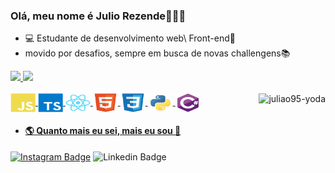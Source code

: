 ### Olá, meu nome é Julio Rezende👦🏾👋
- 💻 Estudante de desenvolvimento web\ Front-end🚀
- movido por desafios, sempre em busca de novas challengens📚
<div>
  <a href="https://github.com/juliao95">
  <img height="180em" src="https://github-readme-stats.vercel.app/api?username=juliao95&show_icons=true&theme=dracula&include_all_commits=true&count_private=true"/>
  <img height="180em" src="https://github-readme-stats.vercel.app/api/top-langs/?username=juliao95&layout=compact&langs_count=7&theme=dracula"/>
</div>
<div style="display: inline_block"><br>
  <img align="center" alt="juliao95-Js" height="30" width="40" src="https://raw.githubusercontent.com/devicons/devicon/master/icons/javascript/javascript-plain.svg">
  <img align="center" alt="juliao95-Ts" height="30" width="40" src="https://raw.githubusercontent.com/devicons/devicon/master/icons/typescript/typescript-plain.svg">
  <img align="center" alt="juliao95-React" height="30" width="40" src="https://raw.githubusercontent.com/devicons/devicon/master/icons/react/react-original.svg">
  <img align="center" alt="juliao95-HTML" height="30" width="40" src="https://raw.githubusercontent.com/devicons/devicon/master/icons/html5/html5-original.svg">
  <img align="center" alt="juliao95-CSS" height="30" width="40" src="https://raw.githubusercontent.com/devicons/devicon/master/icons/css3/css3-original.svg">
  <img align="center" alt="juliao95-Python" height="30" width="40" src="https://raw.githubusercontent.com/devicons/devicon/master/icons/python/python-original.svg">
  <img align="center" alt="juliao95-Csharp" height="30" width="40" src="https://raw.githubusercontent.com/devicons/devicon/master/icons/csharp/csharp-original.svg">
  <img align="right" alt="juliao95-yoda" src="https://cdn.discordapp.com/attachments/795358919417397249/825430589581688872/hi.gif">
</div>
  
  - #### 🌎 Quanto mais eu sei, mais eu sou 🧠

  
 [![Instagram Badge](https://img.shields.io/badge/-Instagram-red?style=flat-square&logo=Instagram&logoColor=white&link=https://www.instagram.com/rzd.julio1/)](https://www.instagram.com/rzd.julio1/)  ![Linkedin Badge](https://img.shields.io/badge/-LinkedIn-blue?style=flat-square&logo=Linkedin&logoColor=white&link=https://www.linkedin.com/in/julio-rezende-761a79157/)
